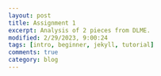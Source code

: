 ```yaml
---
layout: post
title: Assignment 1
excerpt: Analysis of 2 pieces from DLME.
modified: 2/29/2023, 9:00:24
tags: [intro, beginner, jekyll, tutorial]
comments: true
category: blog
---
```


